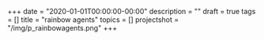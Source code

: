 +++
date = "2020-01-01T00:00:00-00:00"
description = ""
draft = true
tags = []
title = "rainbow agents"
topics = []
projectshot = "/img/p_rainbowagents.png"
+++
